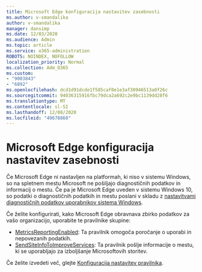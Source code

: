 ```yaml
---
title: Microsoft Edge konfiguracija nastavitev zasebnosti
ms.author: v-smandalika
author: v-smandalika
manager: dansimp
ms.date: 12/03/2020
ms.audience: Admin
ms.topic: article
ms.service: o365-administration
ROBOTS: NOINDEX, NOFOLLOW
localization_priority: Normal
ms.collection: Adm_O365
ms.custom:
- "9003843"
- "6892"
ms.openlocfilehash: dcd1d91dcde1f585caf0e1e3af30946513a0f26c
ms.sourcegitcommit: 94036315916fbc79dca2a692c2e9bc1139dd28f6
ms.translationtype: MT
ms.contentlocale: sl-SI
ms.lasthandoff: 12/08/2020
ms.locfileid: "49678860"
---
```

# <a name="microsoft-edge-configure-privacy-settings"></a>Microsoft Edge konfiguracija nastavitev zasebnosti

Če Microsoft Edge ni nastavljen na platformah, ki niso v sistemu Windows, so na spletnem mestu Microsoft ne pošiljajo diagnostičnih podatkov in informacij o mestu. Če pa je Microsoft Edge uveden v sistemu Windows 10, so podatki o diagnostičnih podatkih in mestu poslani v skladu z [nastavitvami diagnostičnih podatkov uporabnikov sistema Windows](https://docs.microsoft.com/windows/privacy/configure-windows-diagnostic-data-in-your-organization).

Če želite konfigurirati, kako Microsoft Edge obravnava zbirko podatkov za vašo organizacijo, uporabite te pravilnike skupine:
- [MetricsReportingEnabled](https://docs.microsoft.com/DeployEdge/microsoft-edge-policies#metricsreportingenabled): Ta pravilnik omogoča poročanje o uporabi in nepovezanih podatkih.
- [SendSiteInfoToImproveServices](https://docs.microsoft.com/DeployEdge/microsoft-edge-policies#sendsiteinfotoimproveservices): Ta pravilnik pošlje informacije o mestu, ki se uporabljajo za izboljšanje Microsoftovih storitev.

Če želite izvedeti več, glejte [Konfiguracija nastavitev pravilnika](https://docs.microsoft.com/deployedge/microsoft-edge-enterprise-privacy-settings#configure-policy-settings).